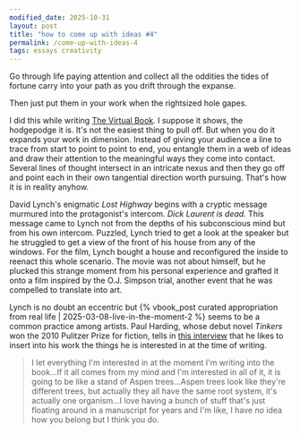 ```yaml
---
modified_date: 2025-10-31
layout: post
title: "how to come up with ideas #4"
permalink: /come-up-with-ideas-4
tags: essays creativity
---
```


Go through life paying attention and collect all the oddities the tides of fortune carry into your path as you drift through the expanse.
<!--more-->
Then just put them in your work when the rightsized hole gapes.

I did this while writing [The Virtual Book](https://okjuan.medium.com/the-virtual-book-part-1-782ccd4cc360).
I suppose it shows, the hodgepodge it is.
It's not the easiest thing to pull off.
But when you do it expands your work in dimension.
Instead of giving your audience a line to trace from start to point to point to end, you entangle them in a web of ideas and draw their attention to the meaningful ways they come into contact.
Several lines of thought intersect in an intricate nexus and then they go off and point each in their own tangential direction worth pursuing.
That's how it is in reality anyhow.

David Lynch's enigmatic _Lost Highway_ begins with a cryptic message murmured into the protagonist's intercom.
_Dick Laurent is dead._
This message came to Lynch not from the depths of his subconscious mind but from his own intercom.
Puzzled, Lynch tried to get a look at the speaker but he struggled to get a view of the front of his house from any of the windows.
For the film, Lynch bought a house and reconfigured the inside to reenact this whole scenario.
The movie was not about himself, but he plucked this strange moment from his personal experience and grafted it onto a film inspired by the O.J. Simpson trial, another event that he was compelled to translate into art.

Lynch is no doubt an eccentric but {% vbook_post curated appropriation from real life | 2025-03-08-live-in-the-moment-2 %} seems to be a common practice among artists.
Paul Harding, whose debut novel _Tinkers_ won the 2010 Pulitzer Prize for fiction, tells in [this interview](https://youtu.be/roLRPQPQU58?si=8azqvMoN7Jksu4ti) that he likes to insert into his work the things he is interested in at the time of writing.

> I let everything I'm interested in at the moment I'm writing into the book...If it all comes from my mind and I'm interested in all of it, it is going to be like a stand of Aspen trees...Aspen trees look like they're different trees, but actually they all have the same root system, it's actually one organism...I love having a bunch of stuff that's just floating around in a manuscript for years and I'm like, I have _no_ idea how you belong but I think you do.